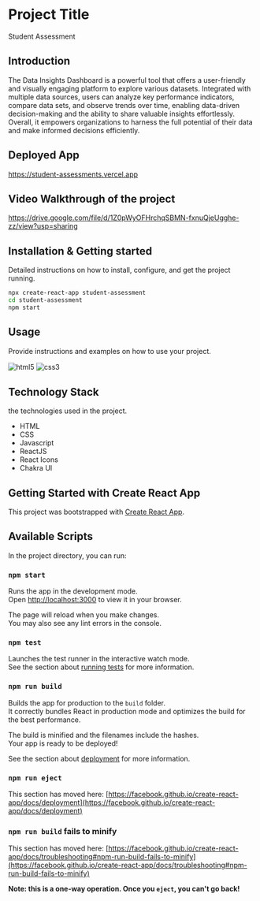 # Project Title
Student Assessment

## Introduction
The Data Insights Dashboard is a powerful tool that offers a user-friendly and visually engaging platform to explore various datasets. Integrated with multiple data sources, users can analyze key performance indicators, compare data sets, and observe trends over time, enabling data-driven decision-making and the ability to share valuable insights effortlessly. Overall, it empowers organizations to harness the full potential of their data and make informed decisions efficiently.

## Deployed App
https://student-assessments.vercel.app

## Video Walkthrough of the project
https://drive.google.com/file/d/1Z0pWyOFHrchqSBMN-fxnuQjeUgghe-zz/view?usp=sharing


## Installation & Getting started
Detailed instructions on how to install, configure, and get the project running.

```bash
npx create-react-app student-assessment
cd student-assessment
npm start
```

## Usage
Provide instructions and examples on how to use your project.

<img src = "[https://drive.google.com/file/d/1BphOqWOom_lo-rdiJlMTn5Q0AJX_tUH4/view?usp=sharing](https://drive.google.com/file/d/1BphOqWOom_lo-rdiJlMTn5Q0AJX_tUH4/view?usp=sharing)" align="center" alt="html5">
<img src = "https://img.shields.io/badge/css3-%231572B6.svg?style=for-the-badge&logo=css3&logoColor=white" align="center" alt="css3">



## Technology Stack
the technologies used in the project.

- HTML
- CSS
- Javascript
- ReactJS
- React Icons
- Chakra UI

## Getting Started with Create React App

This project was bootstrapped with [Create React App](https://github.com/facebook/create-react-app).

## Available Scripts

In the project directory, you can run:

### `npm start`

Runs the app in the development mode.\
Open [http://localhost:3000](http://localhost:3000) to view it in your browser.

The page will reload when you make changes.\
You may also see any lint errors in the console.

### `npm test`

Launches the test runner in the interactive watch mode.\
See the section about [running tests](https://facebook.github.io/create-react-app/docs/running-tests) for more information.

### `npm run build`

Builds the app for production to the `build` folder.\
It correctly bundles React in production mode and optimizes the build for the best performance.

The build is minified and the filenames include the hashes.\
Your app is ready to be deployed!

See the section about [deployment](https://facebook.github.io/create-react-app/docs/deployment) for more information.

### `npm run eject`
This section has moved here: [https://facebook.github.io/create-react-app/docs/deployment](https://facebook.github.io/create-react-app/docs/deployment)

### `npm run build` fails to minify

This section has moved here: [https://facebook.github.io/create-react-app/docs/troubleshooting#npm-run-build-fails-to-minify](https://facebook.github.io/create-react-app/docs/troubleshooting#npm-run-build-fails-to-minify)

**Note: this is a one-way operation. Once you `eject`, you can't go back!**
